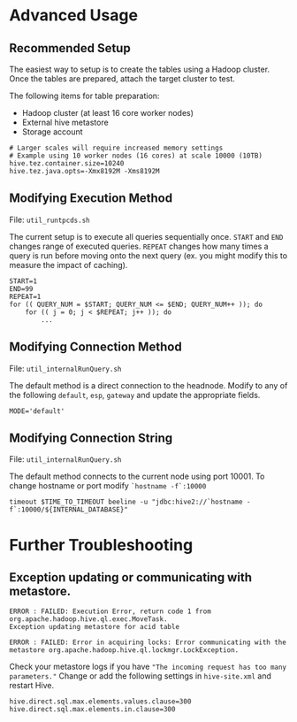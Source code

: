 # Advanced Usage

## Recommended Setup
The easiest way to setup is to create the tables using a Hadoop cluster. Once the tables are prepared, attach the target cluster to test.

The following items for table preparation:
- Hadoop cluster (at least 16 core worker nodes)
- External hive metastore
- Storage account
```
# Larger scales will require increased memory settings
# Example using 10 worker nodes (16 cores) at scale 10000 (10TB)
hive.tez.container.size=10240
hive.tez.java.opts=-Xmx8192M -Xms8192M
```

## Modifying Execution Method
File: `util_runtpcds.sh`

The current setup is to execute all queries sequentially once. `START` and `END` changes range of executed queries. `REPEAT` changes how many times a query is run before moving onto the next query (ex. you might modify this to measure the impact of caching).
```
START=1
END=99
REPEAT=1
for (( QUERY_NUM = $START; QUERY_NUM <= $END; QUERY_NUM++ )); do
    for (( j = 0; j < $REPEAT; j++ )); do
        ...
```

## Modifying Connection Method
File: `util_internalRunQuery.sh`

The default method is a direct connection to the headnode. Modify to any of the following `default`, `esp`, `gateway` and update the appropriate fields.
```
MODE='default'
```

## Modifying Connection String
File: `util_internalRunQuery.sh`

The default method connects to the current node using port 10001. To change hostname or port modify ``` `hostname -f`:10000 ```
```
timeout $TIME_TO_TIMEOUT beeline -u "jdbc:hive2://`hostname -f`:10000/${INTERNAL_DATABASE}"
```

# Further Troubleshooting

## Exception updating or communicating with metastore.
```
ERROR : FAILED: Execution Error, return code 1 from org.apache.hadoop.hive.ql.exec.MoveTask.
Exception updating metastore for acid table

ERROR : FAILED: Error in acquiring locks: Error communicating with the 
metastore org.apache.hadoop.hive.ql.lockmgr.LockException.
```
Check your metastore logs if you have `"The incoming request has too many parameters."` Change or add the following settings in `hive-site.xml` and restart Hive.
```
hive.direct.sql.max.elements.values.clause=300
hive.direct.sql.max.elements.in.clause=300
```
